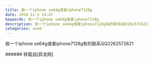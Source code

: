 ```yaml
---
title: 收一个iphone se64g或者iphone7128g
date: 2018-12-5 14:47
keywords: 收一个iphone se64g或者iphone7128g
description: 收一个iphone se64g或者iphone7128g有的联系QQ2262572621
categories: used
---
```

<td class="t_f" id="postmessage_2412579">

收一个iphone se64g或者iphone7128g有的联系QQ2262572621<br/>
</td>
###### 转载自[菲龙网]